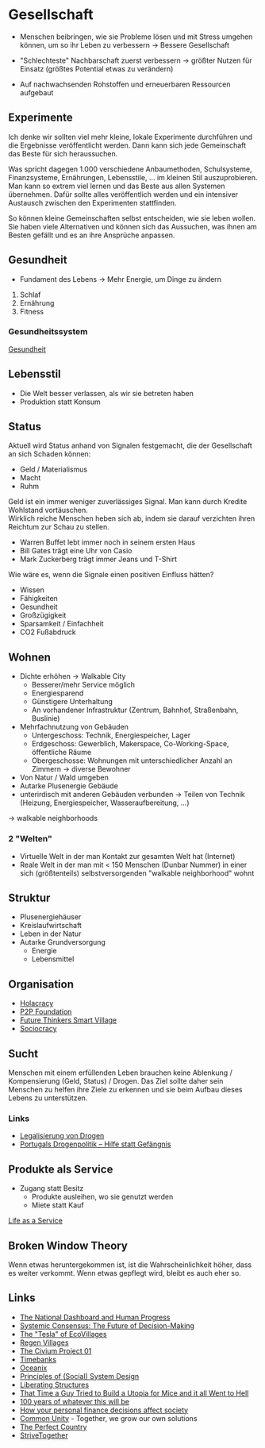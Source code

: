 # Gesellschaft

- Menschen beibringen, wie sie Probleme lösen und mit Stress umgehen können, um so ihr Leben zu verbessern
-> Bessere Gesellschaft

- "Schlechteste" Nachbarschaft zuerst verbessern
-> größter Nutzen für Einsatz (größtes Potential etwas zu verändern)

- Auf nachwachsenden Rohstoffen und erneuerbaren Ressourcen aufgebaut

## Experimente

Ich denke wir sollten viel mehr kleine, lokale Experimente durchführen und die Ergebnisse veröffentlicht werden. Dann kann sich jede Gemeinschaft das Beste für sich heraussuchen. 

Was spricht dagegen 1.000 verschiedene Anbaumethoden, Schulsysteme, Finanzsysteme, Ernährungen, Lebensstile, ... im kleinen Stil auszuprobieren. Man kann so extrem viel lernen und das Beste aus allen Systemen übernehmen. Dafür sollte alles veröffentlich werden und ein intensiver Austausch zwischen den Experimenten stattfinden.

So können kleine Gemeinschaften selbst entscheiden, wie sie leben wollen. Sie haben viele Alternativen und können sich das Aussuchen, was ihnen am Besten gefällt und es an ihre Ansprüche anpassen.

## Gesundheit

- Fundament des Lebens
-> Mehr Energie, um Dinge zu ändern

1. Schlaf
2. Ernährung
3. Fitness

### Gesundheitssystem

[Gesundheit](../..//masterplan/gesundheit.md)

## Lebensstil

- Die Welt besser verlassen, als wir sie betreten haben
- Produktion statt Konsum

## Status

Aktuell wird Status anhand von Signalen festgemacht, die der Gesellschaft an sich Schaden können:

- Geld / Materialismus
- Macht
- Ruhm

Geld ist ein immer weniger zuverlässiges Signal. Man kann durch Kredite Wohlstand vortäuschen.  
Wirklich reiche Menschen heben sich ab, indem sie darauf verzichten ihren Reichtum zur Schau zu stellen.

- Warren Buffet lebt immer noch in seinem ersten Haus
- Bill Gates trägt eine Uhr von Casio
- Mark Zuckerberg trägt immer Jeans und T-Shirt 

Wie wäre es, wenn die Signale einen positiven Einfluss hätten?

- Wissen
- Fähigkeiten
- Gesundheit
- Großzügigkeit
- Sparsamkeit / Einfachheit
- CO2 Fußabdruck

## Wohnen

- Dichte erhöhen -> Walkable City
    + Besserer/mehr Service möglich
    + Energiesparend
    + Günstigere Unterhaltung
    + An vorhandener Infrastruktur (Zentrum, Bahnhof, Straßenbahn, Buslinie)
- Mehrfachnutzung von Gebäuden
    + Untergeschoss: Technik, Energiespeicher, Lager
    + Erdgeschoss: Gewerblich, Makerspace, Co-Working-Space, öffentliche Räume
    + Obergeschosse: Wohnungen mit unterschiedlicher Anzahl an Zimmern -> diverse Bewohner
- Von Natur / Wald umgeben
- Autarke Plusenergie Gebäude
- unterirdisch mit anderen Gebäuden verbunden -> Teilen von Technik (Heizung, Energiespeicher, Wasseraufbereitung, ...)

-> walkable neighborhoods

### 2 "Welten"

- Virtuelle Welt in der man Kontakt zur gesamten Welt hat (Internet)
- Reale Welt in der man mit < 150 Menschen (Dunbar Nummer) in einer sich (größtenteils) selbstversorgenden "walkable neighborhood" wohnt

## Struktur

- Plusenergiehäuser
- Kreislaufwirtschaft
- Leben in der Natur
- Autarke Grundversorgung
    + Energie
    + Lebensmittel

## Organisation

- [Holacracy](https://www.holacracy.org/)
- [P2P Foundation](https://p2pfoundation.net/)
- [Future Thinkers Smart Village](https://futurethinkers.org/village/)
- [Sociocracy](https://en.wikipedia.org/wiki/Sociocracy)

## Sucht

Menschen mit einem erfüllenden Leben brauchen keine Ablenkung / Kompensierung (Geld, Status) / Drogen.
Das Ziel sollte daher sein Menschen zu helfen ihre Ziele zu erkennen und sie beim Aufbau dieses Lebens zu unterstützen.

### Links

- [Legalisierung von Drogen](https://de.wikipedia.org/wiki/Legalisierung_von_Drogen)
- [Portugals Drogenpolitik – Hilfe statt Gefängnis](https://www.planet-wissen.de/kultur/suedeuropa/geschichte_portugals/portugal-drogenpolitik-100.html#Erfolg)

## Produkte als Service

- Zugang statt Besitz
    + Produkte ausleihen, wo sie genutzt werden
    + Miete statt Kauf

[Life as a Service](../../ideen/life-as-a-service.md)

## Broken Window Theory

Wenn etwas heruntergekommen ist, ist die Wahrscheinlichkeit höher, dass es weiter verkommt.
Wenn etwas gepflegt wird, bleibt es auch eher so.

## Links

- [The National Dashboard and Human Progress](https://max2c.com/national-dashboard-and-human-progress/)
- [Systemic Consensus: The Future of Decision-Making](https://www.danielaschwarz.at/systemic-consensus/)
- [The "Tesla" of EcoVillages](https://www.youtube.com/watch?v=kH_94v67upo)
- [Regen Villages](http://regenvillages.com/)
- [The Civium Project 01](https://www.youtube.com/watch?v=yXBAtdyBto0)
- [Timebanks](https://timebanks.org/)
- [Oceanix](https://oceanix.org/)
- [Principles of (Social) System Design](https://notebook.drmaciver.com/posts/2018-09-27-12:18.html)
- [Liberating Structures](http://www.liberatingstructures.com/ls-menu/)
- [That Time a Guy Tried to Build a Utopia for Mice and it all Went to Hell](https://www.youtube.com/watch?v=5m7X-1V9nOs)
- [100 years of whatever this will be](https://apenwarr.ca/log/20211201)
- [How your personal finance decisions affect society](https://thewokesalaryman.com/2021/12/07/how-your-personal-finance-decisions-affect-society/)
- [Common Unity](https://www.commonunityproject.org.nz/) - Together, we grow our own solutions
- [The Perfect Country](https://www.youtube.com/watch?v=shanIOl7MyE)
- [StriveTogether](https://www.strivetogether.org/)

